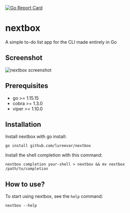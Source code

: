 [![Go Report Card](https://goreportcard.com/badge/github.com/lureevar/nextbox)](https://goreportcard.com/report/github.com/lureevar/nextbox)

# nextbox

A simple to-do list app for the CLI made entirely in Go

## Screenshot

![nextbox screenshot](https://i.imgur.com/jDXdxek.png)

## Prerequisites

* go >= 1.15.15
* cobra >= 1.3.0
* viper >= 1.10.0

## Installation

Install nextbox with go install:

```
go install github.com/lureevar/nextbox
```

Install the shell completion with this command:
```
nextbox completion your-shell > nextbox && mv nextbox /path/to/completion
```

## How to use?

To start using nextbox, see the `help` command:

```
nextbox --help
```
